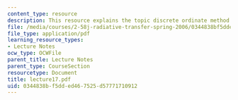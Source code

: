 ```yaml
---
content_type: resource
description: This resource explains the topic discrete ordinate method.
file: /media/courses/2-58j-radiative-transfer-spring-2006/0344838bf5dded467525d57771710912_lecture17.pdf
file_type: application/pdf
learning_resource_types:
- Lecture Notes
ocw_type: OCWFile
parent_title: Lecture Notes
parent_type: CourseSection
resourcetype: Document
title: lecture17.pdf
uid: 0344838b-f5dd-ed46-7525-d57771710912
---
```

